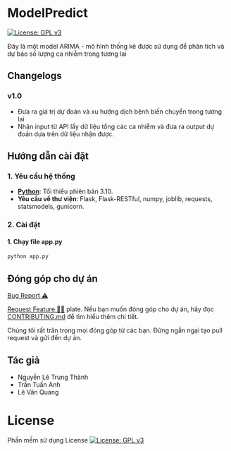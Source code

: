 # ModelPredict
[![License: GPL v3](https://img.shields.io/badge/License-GPLv3-blue.svg)](https://www.gnu.org/licenses/gpl-3.0.html)

Đây là một model ARIMA - mô hình thống kê được sử dụng để phân tích và dự báo số lượng ca nhiễm trong tương lai

## Changelogs

### v1.0
- Đưa ra giá trị dự đoán và xu hướng dịch bệnh biến chuyển trong tương lai
- Nhận input từ API lấy dữ liệu tổng các ca nhiễm  và đưa ra output dự đoán dựa trên dữ liệu nhận được.

## Hướng dẫn cài đặt
### 1. Yêu cầu hệ thống  
- [**Python**](https://www.python.org/downloads/): Tối thiểu phiên bản 3.10.
- **Yêu cầu về thư viện**: Flask, Flask-RESTful, numpy, joblib, requests, statsmodels, gunicorn.
### 2. Cài đặt
#### 1. Chạy file app.py
```bash
python app.py
```
## Đóng góp cho dự án

<a href="https://github.com/OlympicThuyLoi2024/ModelPredict/issues/new?assignees=&labels=&projects=&template=bug_report.md&title=BUG">Bug Report ⚠️
</a>

<a href="https://github.com/OlympicThuyLoi2024/ModelPredict/issues/new?assignees=&labels=&projects=&template=feature_template.md&title=Feature">Request Feature 👩‍💻</a>
plate.
Nếu bạn muốn đóng góp cho dự án, hãy đọc [CONTRIBUTING.md](.github/CONTRIBUTING.md) để tìm hiểu thêm chi tiết.

Chúng tôi rất trân trọng mọi đóng góp từ các bạn. Đừng ngần ngại tạo pull request và gửi đến dự án.

## Tác giả
- Nguyễn Lê Trung Thành
- Trần Tuấn Anh
- Lê Văn Quang

# License
Phần mềm sử dụng License  [![License: GPL v3](https://img.shields.io/badge/License-GPLv3-blue.svg)](https://www.gnu.org/licenses/gpl-3.0.html)
